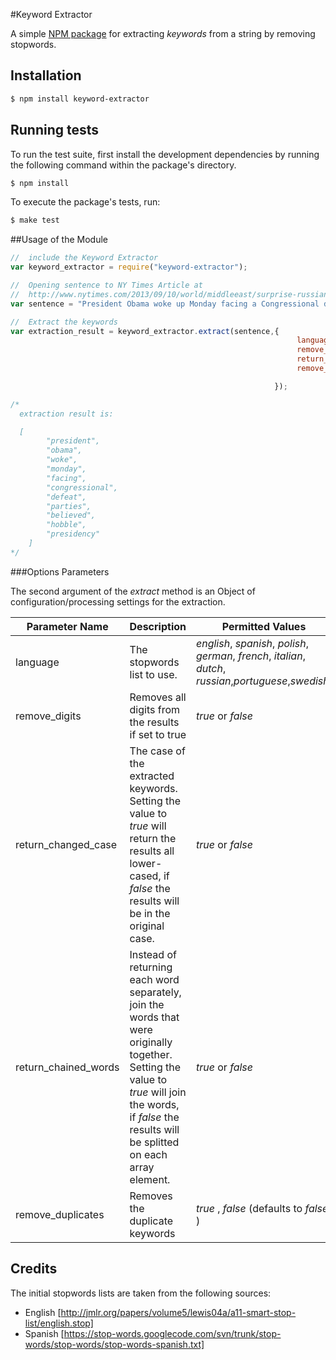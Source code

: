 #Keyword Extractor

A simple [NPM package](https://npmjs.org/package/keyword-extractor) for extracting _keywords_ from a string by
removing stopwords.

## Installation

```sh
$ npm install keyword-extractor
```

## Running tests

To run the test suite, first install the development dependencies by running the following command within the package's
directory.

```sh
$ npm install
```

To execute the package's tests, run:

``` sh
$ make test
```

##Usage of the Module

```javascript
//  include the Keyword Extractor
var keyword_extractor = require("keyword-extractor");

//  Opening sentence to NY Times Article at
//  http://www.nytimes.com/2013/09/10/world/middleeast/surprise-russian-proposal-catches-obama-between-putin-and-house-republicans.html
var sentence = "President Obama woke up Monday facing a Congressional defeat that many in both parties believed could hobble his presidency."

//  Extract the keywords
var extraction_result = keyword_extractor.extract(sentence,{
                                                                language:"english",
                                                                remove_digits: true,
                                                                return_changed_case:true,
                                                                remove_duplicates: false

                                                           });

/*
  extraction result is:

  [
        "president",
        "obama",
        "woke",
        "monday",
        "facing",
        "congressional",
        "defeat",
        "parties",
        "believed",
        "hobble",
        "presidency"
    ]
*/
```

###Options Parameters

The second argument of the _extract_ method is an Object of configuration/processing settings for the extraction.

Parameter Name | Description | Permitted Values
---------------|-------------|-----------------
language       | The stopwords list to use. | _english_, _spanish_, _polish_, _german_, _french_, _italian_, _dutch_, _russian_,_portuguese_,_swedish_,
remove_digits | Removes all digits from the results if set to true | _true_ or _false_
return_changed_case | The case of the extracted keywords. Setting the value to _true_ will return the results all lower-cased, if _false_ the results will be in the original case. | _true_ or _false_
return_chained_words | Instead of returning each word separately, join the words that were originally together. Setting the value to _true_ will join the words, if _false_ the results will be splitted on each array element. | _true_ or _false_
remove_duplicates | Removes the duplicate keywords | _true_ , _false_ (defaults to _false_ )


## Credits

The initial stopwords lists are taken from the following sources:

- English [http://jmlr.org/papers/volume5/lewis04a/a11-smart-stop-list/english.stop]
- Spanish [https://stop-words.googlecode.com/svn/trunk/stop-words/stop-words/stop-words-spanish.txt]
